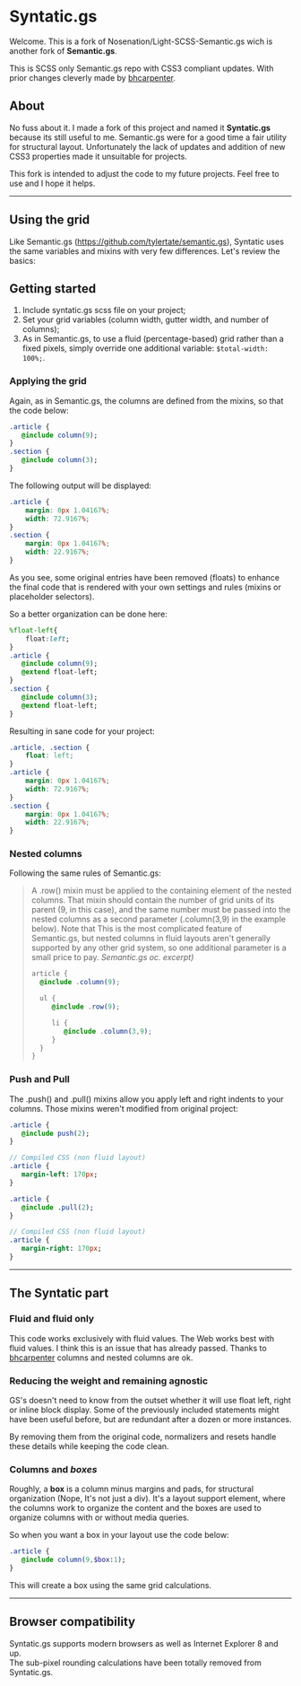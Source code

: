 Syntatic.gs
===================

Welcome. This is a fork of Nosenation/Light-SCSS-Semantic.gs wich is another fork of **Semantic.gs**.

This is SCSS only Semantic.gs repo with CSS3 compliant updates. With prior changes cleverly made by [bhcarpenter](https://github.com/bhcarpenter).

About
-------------

No fuss about it. I made a fork of this project and named it **Syntatic.gs** because its still useful to me. Semantic.gs were for a good time a fair utility for structural layout. Unfortunately the lack of updates and addition of new CSS3 properties made it unsuitable for projects.

This fork is intended to adjust the code to my future projects. Feel free to use and I hope it helps.

----------

Using the grid
-------------------

Like Semantic.gs (https://github.com/tylertate/semantic.gs), Syntatic uses the same variables and mixins with very few differences. Let's review the basics:

## Getting started

 1. Include syntatic.gs scss file on your project;
 2.  Set your grid variables (column width, gutter width, and number of columns);
 3.  As in Semantic.gs, to use a fluid (percentage-based) grid rather than a fixed pixels, simply override one additional variable: `$total-width: 100%;`.


### Applying the grid

Again, as in Semantic.gs, the columns are defined from the mixins, so that the code below:
```sass
.article {
   @include column(9);
}
.section {
   @include column(3);
}
```
The following output will be displayed:
```css
.article {
	margin: 0px 1.04167%;
	width: 72.9167%;
}
.section {
	margin: 0px 1.04167%;
	width: 22.9167%;
}
```
As you see, some original entries have been removed (floats) to enhance the final code that is rendered with your own settings and rules (mixins or placeholder selectors).

So a better organization can be done here:

```sass
%float-left{
	float:left;
}
.article {
   @include column(9);
   @extend float-left;
}
.section {
   @include column(3);
   @extend float-left;
}
```
Resulting in sane code for your project:

```css
.article, .section {
	float: left;
}
.article {
	margin: 0px 1.04167%;
	width: 72.9167%;
}
.section {
	margin: 0px 1.04167%;
	width: 22.9167%;
}
```
### Nested columns
Following the same rules of Semantic.gs:
> A .row() mixin must be applied to the containing element of the nested
> columns. That mixin should contain the number of grid units of its
> parent (9, in this case), and the same number must be passed into the
> nested columns as a second parameter (.column(3,9) in the example
> below). Note that This is the most complicated feature of Semantic.gs,
> but nested columns in fluid layouts aren't generally supported by any
> other grid system, so one additional parameter is a small price to
> pay.
> *Semantic.gs oc. excerpt)*
>
>```sass
> article {
>   @include .column(9);
>
>   ul {
>      @include .row(9);
>
>      li {
>         @include .column(3,9);
>      }
>   }
>}
>```

### Push and Pull

The .push() and .pull() mixins allow you apply left and right indents to your columns. Those mixins weren't modified from original project:

```sass
.article {
   @include push(2);
}

// Compiled CSS (non fluid layout)
.article {
   margin-left: 170px;
}

.article {
   @include .pull(2);
}

// Compiled CSS (non fluid layout)
.article {
   margin-right: 170px;
}

```

---
## The Syntatic part

### Fluid and fluid only
This code  works exclusively with fluid values. The Web works best with fluid values. I think this is an issue that has already passed. Thanks to [bhcarpenter](https://github.com/bhcarpenter) columns and nested columns are ok.  

### Reducing the weight and remaining agnostic
GS's doesn't need to know from the outset whether it will use float left, right or inline block display. Some of the previously included statements might have been useful before, but are redundant after a dozen or more instances.

By removing them from the original code, normalizers and resets handle these details while keeping the code clean.

### Columns and *boxes*
Roughly, a **box** is a column minus margins and pads, for structural organization (Nope, It's not just a div). It's a layout support element, where the columns work to organize the content and the boxes are used to organize columns with or without media queries.

So when you want a box in your layout use the code below:

```sass
.article {
   @include column(9,$box:1);
}
```
This will create a box using the same grid calculations.

---
## Browser compatibility

Syntatic.gs supports modern browsers as well as Internet Explorer 8 and up.  
The sub-pixel rounding calculations have been totally removed from Syntatic.gs.

